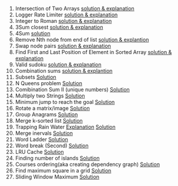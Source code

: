 1. Intersection of Two Arrays [solution & explanation](https://github.com/hawaijar/FireLeetcode/tree/master/day:99:intersection-of-arrays)
2. Logger Rate Limiter [solution & explanation](https://github.com/hawaijar/FireLeetcode/tree/master/day:100)
3. Integer to Roman [solution & explanation](https://github.com/hawaijar/FireLeetcode/tree/master/day:101)
4. 3Sum closest [solution & explanation](https://github.com/hawaijar/FireLeetcode/blob/master/day:102)
5. 4Sum [solution](https://github.com/hawaijar/FireLeetcode/tree/master/day:103)
6. Remove Nth node from end of list [solution & explantion](https://github.com/hawaijar/FireLeetcode/blob/master/day:104/README.md)
7. Swap node pairs [solution & explanation](https://github.com/hawaijar/FireLeetcode/blob/master/day:105/README.md)
8. Find First and Last Position of Element in Sorted Array [solution & explanation](https://github.com/hawaijar/FireLeetcode/tree/master/day:107)
9. Valid sudoku [solution & explanation](https://github.com/hawaijar/FireLeetcode/blob/master/day:108/README.md)
10. Combination sums [solution & explantion](https://github.com/hawaijar/FireLeetcode/blob/master/day:109/README.md)
11. Subsets [Solution](https://github.com/hawaijar/FireLeetcode/blob/master/day:110/README.md)
12. N Queens problem [Solution](https://github.com/hawaijar/FireLeetcode/edit/master/day:111/README.md)
13. Comibination Sum II (unique numbers) [Solution](https://github.com/hawaijar/FireLeetcode/blob/master/day:112/README.md)
14. Multiply two Strings [Solution](https://github.com/hawaijar/FireLeetcode/blob/master/day:113/README.md)
15. Minimum jump to reach the goal [Solution](https://github.com/hawaijar/FireLeetcode/blob/master/day:114/README.md)
16. Rotate a matrix/image [Solution](https://github.com/hawaijar/FireLeetcode/blob/master/day:117/README.md)
17. Group Anagrams [Solution](https://github.com/hawaijar/FireLeetcode/tree/master/day:118)
18. Merge k-sorted list [Solution](https://github.com/hawaijar/FireLeetcode/blob/master/day:119)
19. Trapping Rain Water [Explanation](https://mayengbamsushilkumar.com/2021/05/08/trapping-water-how-much/) [Solution](https://github.com/hawaijar/FireLeetcode/tree/master/day:120)
20. Merge inervals [Solution](https://github.com/hawaijar/FireLeetcode/tree/master/day:121)
21. Word Ladder [Solution](https://github.com/hawaijar/FireLeetcode/tree/master/day:122)
22. Word break (Second) [Solution](https://github.com/hawaijar/FireLeetcode/tree/master/day:123)
23. LRU Cache [Solution](https://github.com/hawaijar/FireLeetcode/tree/master/day:124)
24. Finding number of islands [Solution](https://github.com/hawaijar/FireLeetcode/tree/master/day:125)
25. Courses ordering(aka creating dependency graph) [Solution](https://github.com/hawaijar/FireLeetcode/edit/master/day:126)
26. Find maximum square in a grid [Solution](https://github.com/hawaijar/FireLeetcode/tree/master/day:127)
27. Sliding Window Maximum [Solution](https://github.com/hawaijar/FireLeetcode/blob/master/day:128/README.md)
